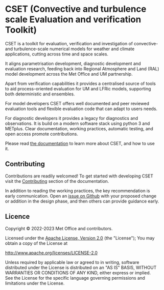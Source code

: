 # CSET (Convective and turbulence scale Evaluation and verification Toolkit)

CSET is a toolkit for evaluation, verification and investigation of convective-
and turbulence-scale numerical models for weather and climate applications,
cutting across time and space scales.

It aligns parametrisation development, diagnostic development and evaluation
research, feeding back into Regional Atmosphere and Land (RAL) model development
across the Met Office and UM partnership.

Apart from verification capabilities it provides a centralised source of tools
to aid process-oriented evaluation for UM and LFRic models, supporting both
deterministic and ensembles.

For model developers CSET offers well documented and peer reviewed evaluation
tools and flexible evaluation code that can adapt to users needs.

For diagnostic developers it provides a legacy for diagnostics and observations.
It is build on a modern software stack using python 3 and METplus. Clear
documentation, working practices, automatic testing, and open access promote
contributions.

Please read [the documentation](https://metoffice.github.io/CSET) to learn more
about CSET, and how to use it.

## Contributing

Contributions are readily welcomed! To get started with developing CSET visit
the [Contributing](https://metoffice.github.io/CSET/contributing/) section of
the documentation.

In addition to reading the working practices, the key
recommendation is early communication. Open an [issue on
Github](https://github.com/MetOffice/CSET/issues) with your proposed change or
addition in the design phase, and then others can provide guidance early.

## Licence

Copyright © 2022-2023 Met Office and contributors.

Licensed under the [Apache License, Version 2.0](LICENCE) (the "License"); You
may obtain a copy of the License at

<http://www.apache.org/licenses/LICENSE-2.0>

Unless required by applicable law or agreed to in writing, software distributed
under the License is distributed on an "AS IS" BASIS, WITHOUT WARRANTIES OR
CONDITIONS OF ANY KIND, either express or implied. See the License for the
specific language governing permissions and limitations under the License.
